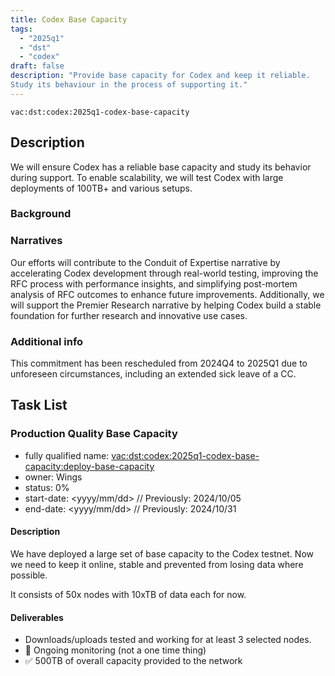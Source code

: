 ```yaml
---
title: Codex Base Capacity
tags:
  - "2025q1"
  - "dst"
  - "codex"
draft: false
description: "Provide base capacity for Codex and keep it reliable.
Study its behaviour in the process of supporting it."
---
```


`vac:dst:codex:2025q1-codex-base-capacity`


## Description

We will ensure Codex
has a reliable base capacity
and study its behavior during support.
To enable scalability,
we will test Codex with large deployments
of 100TB+ and various setups.


### Background


### Narratives

Our efforts will contribute
to the Conduit of Expertise narrative
by accelerating Codex development
through real-world testing,
improving the RFC process
with performance insights,
and simplifying post-mortem analysis
of RFC outcomes to enhance future improvements.
Additionally, 
we will support the Premier Research narrative
by helping Codex build 
a stable foundation
for further research 
and innovative use cases.

### Additional info

This commitment has been rescheduled
from 2024Q4 to 2025Q1
due to unforeseen circumstances, 
including an extended sick leave of a CC.


## Task List

### Production Quality Base Capacity

* fully qualified name: <vac:dst:codex:2025q1-codex-base-capacity:deploy-base-capacity>
* owner: Wings
* status: 0%
* start-date: <yyyy/mm/dd> // Previously: 2024/10/05
* end-date: <yyyy/mm/dd> // Previously: 2024/10/31

#### Description

We have deployed
a large set of base capacity
to the Codex testnet.
Now we need to keep it online,
stable and prevented from losing data where possible.

It consists of 50x nodes
with 10xTB of data each for now.

#### Deliverables

<!--
* Helm chart adapted to Vaclab and used to deploy the nodes.
* 50x nodes running and adopted into the testnet.
-->
* Downloads/uploads tested and working for at least 3 selected nodes.
* 🚧 Ongoing monitoring (not a one time thing)
* ✅ 500TB of overall capacity provided to the network
